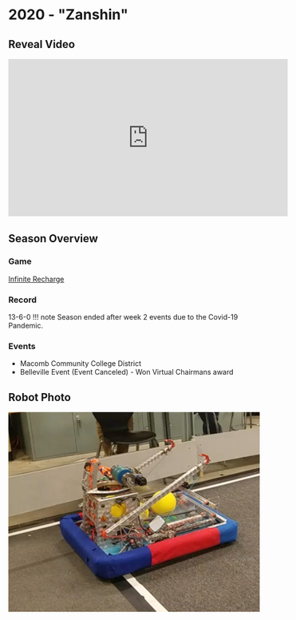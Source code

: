 # 2020 - "Zanshin"

## Reveal Video

<iframe width="560" height="315" src="https://www.youtube.com/embed/eL8ohHEjb7Q?si=v-v2DojsmpeXfk8J" title="YouTube video player" frameborder="0" allow="accelerometer; autoplay; clipboard-write; encrypted-media; gyroscope; picture-in-picture; web-share" referrerpolicy="strict-origin-when-cross-origin" allowfullscreen></iframe>

## Season Overview

### Game

[Infinite Recharge](https://www.youtube.com/watch?v=gmiYWTmFRVE&list=PLZT9pIgNOV6ZzienUkfYzfV_wzufKq_6s&index=2)

### Record

13-6-0
!!! note
    Season ended after week 2 events due to the Covid-19 Pandemic.

### Events

- Macomb Community College District
- Belleville Event (Event Canceled) - Won Virtual Chairmans award

## Robot Photo

![alt text](Media/2020_Robot.png)
